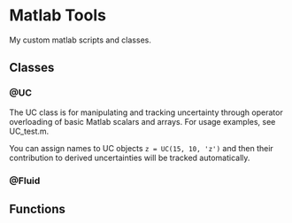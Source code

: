 Matlab Tools
============

My custom matlab scripts and classes.


Classes
--------------------------

### @UC
The UC class is for manipulating and tracking uncertainty through operator
overloading of basic Matlab scalars and arrays. For usage examples, see
UC_test.m.

You can assign names to UC objects `z = UC(15, 10, 'z')` and then their
contribution to derived uncertainties will be tracked automatically.


### @Fluid



Functions
-------------------------
